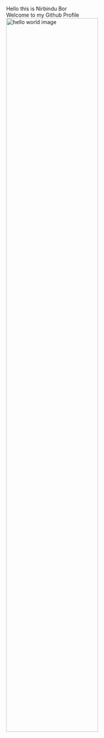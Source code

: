 Hello this is Nirbindu Bor <br/>
Welcome to my Github Profile <br/>
<img src="https://github.com/user-attachments/assets/ea1a98aa-fbf4-44bf-ae4e-703669ff1589" alt="hello world image" style="width:70%; radius:50%"/>
